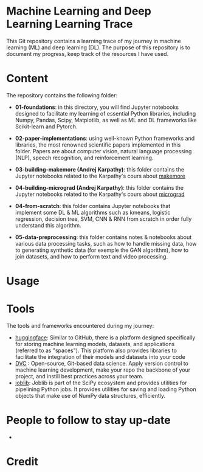 # Machine Learning and Deep Learning Learning Trace
This Git repository contains a learning trace of my journey in machine learning (ML) and deep learning (DL). The purpose of this repository is to document my progress, keep track of the resources I have used. 

# Content 
The repository contains the following folder: 
- **01-foundations**: in this directory, you will find Jupyter notebooks designed to facilitate my learning of essential Python libraries, including Numpy, Pandas, Scipy, Matplotlib, as well as ML and DL frameworks like Scikit-learn and Pytorch.

- **02-paper-implementations**:  using well-known Python frameworks and libraries, the most renowned scientific papers implemented in this folder. Papers are about computer vision, natural language processing (NLP), speech recognition, and reinforcement learning.   

- **03-building-makemore (Andrej Karpathy)**: this folder contains the Jupyter notebooks related to the Karpathy's cours about [makemore](https://www.youtube.com/watch?v=PaCmpygFfXo&t=1763s)
- **04-building-micrograd (Andrej Karpathy)**: this folder contains the Jupyter notebooks related to the Karpathy's cours about [micrograd](https://www.youtube.com/watch?v=VMj-3S1tku0&t=3127s)

- **04-from-scratch**: this folder contains Jupyter notebooks that implement some DL & ML algorithms such as kmeans, logistic regression, decision tree, SVM, CNN & RNN from scratch in order fully understand this algorithm.

- **05-data-preprocessing**: this folder contains notes & notebooks about various data processing tasks, such as how to handle missing data, how to generating synthetic data (for exemple the GAN algorithm), how to join datasets, and how to perform text and video processing.

# Usage 

# Tools 
The tools and frameworks encountered during my journey: 
- [huggingface](https://huggingface.co/):  Similar to GitHub, there is a platform designed specifically for storing machine learning models, datasets, and applications (referred to as "spaces"). This platform also provides libraries to facilitate the integration of their models and datasets into your code 
- [DVC](https://dvc.org/) : Open-source, Git-based data science. Apply version control to machine learning development, make your repo the backbone of your project, and instill best practices across your team. 
- [joblib](https://joblib.readthedocs.io/en/latest/): Joblib is part of the SciPy ecosystem and provides utilities for pipelining Python jobs. It provides utilities for saving and loading Python objects that make use of NumPy data structures, efficiently.


# People to follow to stay up-date 
-

# Credit 
